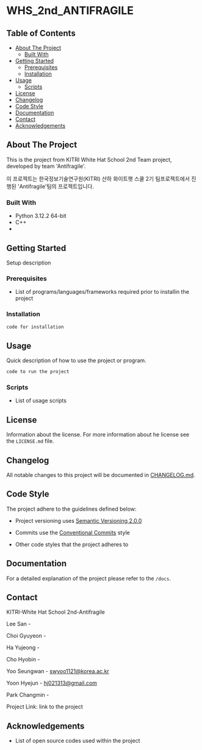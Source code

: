 # WHS_2nd_ANTIFRAGILE

## Table of Contents

- [About The Project](#about-the-project)
  - [Built With](#built-with)
- [Getting Started](#getting-started)
  - [Prerequisites](#prerequisites)
  - [Installation](#installation)
- [Usage](#usage)
  - [Scripts](#scripts)
- [License](#license)
- [Changelog](#changelog)
- [Code Style](#code-style)
- [Documentation](#documentation)
- [Contact](#contact)
- [Acknowledgements](#acknowledgements)

## About The Project

This is the project from KITRI White Hat School 2nd Team project, developed by team 'Antifragile'.

이 프로젝트는 한국정보기술연구원(KITRI) 산하 화이트햇 스쿨 2기 팀프로젝트에서 진행된 'Antifragile'팀의 프로젝트입니다.


### Built With

- Python 3.12.2 64-bit
- C++
- 

## Getting Started

Setup description

### Prerequisites

- List of programs/languages/frameworks required prior to installin the project

### Installation

```bash
code for installation
```

## Usage

Quick description of how to use the project or program.

```bash
code to run the project
```

### Scripts

- List of usage scripts

## License

Information about the license.
For more information about he license see the `LICENSE.md` file.

## Changelog

All notable changes to this project will be documented
in [CHANGELOG.md](https://gitlab.rackhost.hu/rackhost/wp-tudasbazis/-/blob/master/README.md).

## Code Style

The project adhere to the guidelines defined below:

- Project versioning uses [Semantic Versioning 2.0.0](https://semver.org/)
- Commits use the [Conventional Commits](https://www.conventionalcommits.org/en/v1.0.0/) style

- Other code styles that the project adheres to

## Documentation

For a detailed explanation of the project please refer to
the `/docs`.

## Contact

KITRI-White Hat School 2nd-Antifragile

Lee San - 

Choi Gyuyeon - 

Ha Yujeong - 

Cho Hyobin - 

Yoo Seungwan - [swyoo1121@korea.ac.kr](swyoo1121@korea.ac.kr)

Yoon Hyejun -  [hj021313@gmail.com](hj021313@chosun.kr)

Park Changmin - 

Project Link: link to the project

## Acknowledgements

- List of open source codes used within the project
